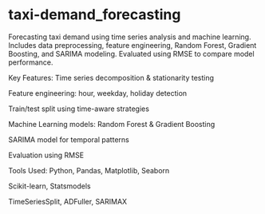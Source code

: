 # taxi-demand_forecasting
Forecasting taxi demand using time series analysis and machine learning. Includes data preprocessing, feature engineering, Random Forest, Gradient Boosting, and SARIMA modeling. Evaluated using RMSE to compare model performance.


Key Features:
Time series decomposition & stationarity testing

Feature engineering: hour, weekday, holiday detection

Train/test split using time-aware strategies

Machine Learning models: Random Forest & Gradient Boosting

SARIMA model for temporal patterns

Evaluation using RMSE

Tools Used:
Python, Pandas, Matplotlib, Seaborn

Scikit-learn, Statsmodels

TimeSeriesSplit, ADFuller, SARIMAX

